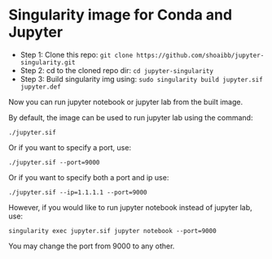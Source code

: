 # Singularity image for Conda and Jupyter

- Step 1: Clone this repo: `git clone https://github.com/shoaibb/jupyter-singularity.git`
- Step 2: cd to the cloned repo dir: `cd jupyter-singularity`
- Step 3: Build singularity img using: `sudo singularity build jupyter.sif jupyter.def`

Now you can run jupyter notebook or jupyter lab from the built image. 

By default, the image can be used to run jupyter lab using the command: 

`./jupyter.sif`

Or if you want to specify a port, use: 

`./jupyter.sif --port=9000`

Or if you want to specify both a port and ip use: 

`./jupyter.sif --ip=1.1.1.1 --port=9000`

However, if you would like to run jupyter notebook instead of jupyter lab, use: 

`singularity exec jupyter.sif jupyter notebook --port=9000` 

You may change the port from 9000 to any other.
